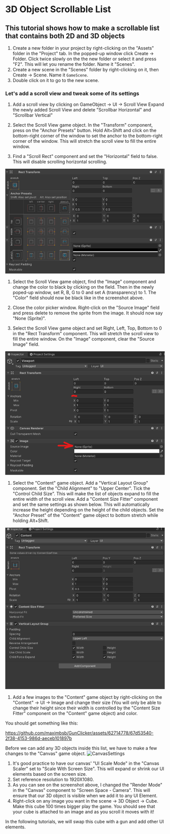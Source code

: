 # 3D Object Scrollable List
## This tutorial shows how to make a scrollable list that contains both 2D and 3D objects

1. Create a new folder in your project by right-clicking on the "Assets" folder in the "Project" tab. In the popped-up window click Create -> Folder. Click twice slowly on the the new folder or select it and press "F2". This will let you rename the folder. Name it "Scenes".
1. Create a new scene in the "Scenes" folder by right-clicking on it, then Create -> Scene. Name it `GameScene`.
2. Double click on it to go to the new scene.

### Let's add a scroll view and tweak some of its settings 

1. Add a scroll view by clicking on GameObject -> UI -> Scroll View
Expand the newly added Scroll View and delete "Scrollbar Horizontal" and "Scrollbar Vertical"

1. Select the Scroll View game object. In the "Transform" component, press on the "Anchor Presets" button. Hold Alt+Shift and click on the bottom-right corner of the window to set the anchor to the bottom-right corner of the window. This will stretch the scroll view to fill the entire window.

1. Find a "Scroll Rect" component and set the "Horizontal" field to false. This will disable scrolling horizontal scrolling.

![AnchorPresets.png](Images%2FAnchorPresets.png)

1. Select the Scroll View game object, find the "Image" component and change the color to black by clicking on the field. Then in the newly poped-up window, set R, B, G to 0 and set A (transparency) to 1. The "Color" field should now be black like in the screenshot above.

1. Close the color picker window. Right-click on the "Source Image" field and press delete to remove the sprite from the image. It should now say "None (Sprite)".

1. Select the Scroll View game object and set Right, Left, Top, Bottom to 0 in the "Rect Transform" component. This will stretch the scroll view to fill the entire window. On the "Image" component, clear the "Source Image" field.

![ViewportSettings.png](Images%2FViewportSettings.png)

1. Select the "Content" game object. Add a "Vertical Layout Group" component. Set the "Child Alignment" to "Upper Center". Tick the "Control Child Size". This will make the list of objects expand to fill the entire width of the scroll view. Add a "Content Size Fitter" component and set the same settings as shown below. This will automatically increase the height depending on the height of the child objects. Set the "Anchor Preset" of the "Content" game object to bottom stretch while holding Alt+Shift. 

![ContentGameObject.png](Images%2FContentGameObject.png)

1. Add a few images to the "Content" game object by right-clicking on the "Content" -> UI -> Image and change their size (You will only be able to change their height since their width is controlled by the "Content Size Fitter" component on the "Content" game object) and color.

You should get something like this:

https://github.com/maximbsb/GunClicker/assets/62714778/67d53540-2f38-4153-986d-aeceb101897b

Before we can add any 3D objects inside this list, we have to make a few changes to the "Canvas" game object. 
![CanvasSettings](https://github.com/maximbsb/GunClicker/assets/62714778/1f361b35-4876-44f0-9b17-2afa553a1051)

1. It's good practice to have our canvas' "UI Scale Mode" in the "Canvas Scaler" set to "Scale With Screen Size". This will expand or shrink our UI elements based on the screen size.
2. Set reference resolution to 1920X1080.
3. As you can see on the screenshot above, I changed the "Render Mode" in the "Canvas" component to "Screen Space - Camera". This will ensure that our 3D object is visible when we add it to any UI Element.
4. Right-click on any image you want in the scene -> 3D Object -> Cube. Make this cube 100 times bigger play the game. You should see that your cube is attached to an image and as you scroll it moves with it!

In the following tutorials, we will swap this cube with a gun and add other UI elements.
